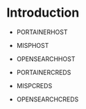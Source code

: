 # Introduction

- PORTAINERHOST
- MISPHOST
- OPENSEARCHHOST

- PORTAINERCREDS
- MISPCREDS
- OPENSEARCHCREDS
